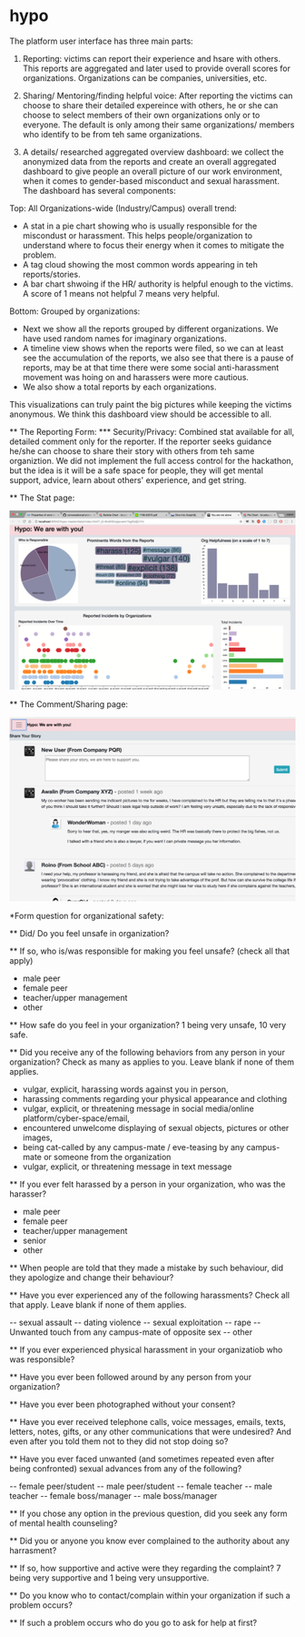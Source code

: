 # hypo

The platform user interface has three main parts:
1. Reporting: victims can report their experience and hsare with others. This reports are aggregated and later used to provide overall scores for organizations. Organizations can be companies, universities, etc. 

2. Sharing/ Mentoring/finding helpful voice: After reporting the victims can choose to share their detailed expereince with others, he or she can choose to select members of their own organizations only or to everyone. The default is only among their same organizations/ members who identify to be from teh same organizations.

3. A details/ researched aggregated overview dashboard: we collect the anonymized data from the reports and create an overall aggregated dashboard to give people an overall picture of our work environment, when it comes to gender-based misconduct and sexual harassment. The dashboard has several components:

 Top: All Organizations-wide (Industry/Campus) overall trend:
 
- A stat in a pie chart showing who is usually responsible for the miscondust or harassment. This helps people/organization to understand where to focus their energy when it comes to mitigate the problem. 
- A tag cloud showing the most common words appearing in teh reports/stories.
- A bar chart shwoing if the HR/ authority is helpful enough to the victims. A score of 1 means not helpful 7 means very helpful. 

Bottom: Grouped by organizations:
- Next we show all the reports grouped by different organizations. We have used random names for imaginary organizations. 
- A timeline view shows when the reports were filed, so we can at least see the accumulation of the reports, we also see that there is a pause of reports, may be at that time there were some social anti-harassment movement was hoing on and harassers were more cautious.
- We also show a total reports by each organizations. 

This visualizations can truly paint the big pictures while keeping the victims anonymous. We think this dashboard view should be accessible to all.


** The Reporting Form:
*** Security/Privacy: Combined stat available for all, detailed comment only for the reporter. If the reporter seeks guidance he/she can choose to share their story with others from teh same organiztion. We did not implement the full access control for the hackathon, but the idea is it will be a safe space for people, they will get mental support, advice, learn about others' experience, and get string.

** The Stat page:

  ![alt text](https://github.com/awalin/hypo-master/blob/master/Screen%20Shot%202018-03-04%20at%2011.49.14%20AM.png)
  
** The Comment/Sharing page:

 ![alt text](https://github.com/awalin/hypo-master/blob/master/Screen%20Shot%202018-03-04%20at%204.07.54%20PM.png)
 
  *Form question for organizational safety:
	
  **  Did/ Do you feel unsafe in organization? 	
  
  ** If so, who is/was responsible for making you feel unsafe? (check all that apply)	
  - male peer
  - female peer
  - teacher/upper management
  - other
  
  ** How safe do you feel in your organization? 1 being very unsafe, 10 very safe.	
  
  ** Did you receive any of the following behaviors from any person in your organization? Check as many as applies to you.  Leave blank if none of them applies.	
  
  - vulgar, explicit, harassing words against you in person, 
  - harassing comments regarding your physical appearance and clothing
  - vulgar, explicit, or threatening message in social media/online platform/cyber-space/email, 
  - encountered unwelcome displaying of sexual objects, pictures or other images, 
  - being cat-called by any campus-mate / eve-teasing by any campus-mate or someone from the organization
  - vulgar, explicit, or threatening message in text message
  
  ** If you ever felt harassed by a person in your organization, who was the harasser?  
  
  - male peer
  - female peer
  - teacher/upper management
  - senior
  - other
  
  ** When people are told that they made a mistake by such behaviour, did they apologize and change their behaviour?	
  
  ** Have you ever experienced any of the following harassments? Check all that apply. Leave blank if none of them applies.
  
  -- sexual assault
  -- dating violence
  -- sexual exploitation
  -- rape
  -- Unwanted touch from any campus-mate of opposite sex
  -- other
  
 ** If you ever experienced physical harassment in your organizatiob who was responsible?
  
 **   Have you ever been followed around by any person from your organization?	
  
 **   Have you ever been photographed without your consent?	
  
 **   Have you ever received telephone calls, voice messages, emails, texts, letters, notes, gifts, or any other communications that were undesired? And even after you told them not to they did not stop doing so?	
  
 **  Have you ever faced unwanted (and sometimes repeated even after being confronted) sexual advances from any of the following?
 
  -- female peer/student
  -- male peer/student
  -- female teacher
  -- male teacher
  -- female boss/manager
  -- male boss/manager
  
 **   If you chose any option in the previous question, did you seek any form of mental health counseling?	
  
 **   Did you or anyone you know ever complained to the authority about any harrasment?	
  
 **   If so, how supportive and active were they regarding the complaint? 7 being very supportive and 1 being very unsupportive.	
  
 **   Do you know who to contact/complain within your organization if such a problem occurs?	
  
 **   If such a problem occurs who do you go to ask for help at first?						
